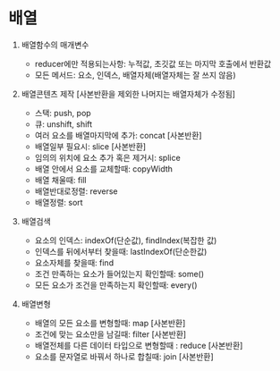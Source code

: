 # 배열

1. 배열함수의 매개변수

   - reducer에만 적용되는사항: 누적값, 초깃값 또는 마지막 호출에서 반환값
   - 모든 메서드: 요소, 인덱스, 배열자체(배열자체는 잘 쓰지 않음)

2. 배열콘텐츠 제작 [사본반환을 제외한 나머지는 배열자체가 수정됨]

   - 스택: push, pop
   - 큐: unshift, shift
   - 여러 요소를 배열마지막에 추가: concat [사본반환]
   - 배열일부 필요시: slice [사본반환]
   - 임의의 위치에 요소 추가 혹은 제거시: splice
   - 배열 안에서 요소를 교체할때: copyWidth
   - 배열 채울때: fill
   - 배열반대로정렬: reverse
   - 배열정렬: sort

3. 배열검색

   - 요소의 인덱스: indexOf(단순값), findIndex(복잡한 값)
   - 인덱스를 뒤에서부터 찾을때: lastIndexOf(단순한값)
   - 요소자체를 찾을때: find
   - 조건 만족하는 요소가 들어있는지 확인할때: some()
   - 모든 요소가 조건을 만족하는지 확인할때: every()

4. 배열변형
   - 배열의 모든 요소를 변형할때: map [사본반환]
   - 조건에 맞는 요소만을 남길때: filter [사본반환]
   - 배열전체를 다른 데이터 타입으로 변형할때 : reduce [사본반환]
   - 요소를 문자열로 바꿔서 하나로 합칠때: join [사본반환]
